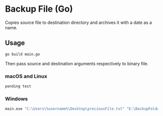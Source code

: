 # Backup File (Go)
Copies source file to destination directory and archives it with a date as a name.


## Usage
```bash
go build main.go
```
Then pass source and destination arguments respectively to binary file.

### macOS and Linux

```bash
pending test
```
### Windows
```bash
main.exe "C:\Users\%username%\Desktop\preciousFile.txt" "E:\BackupFolder"
```
